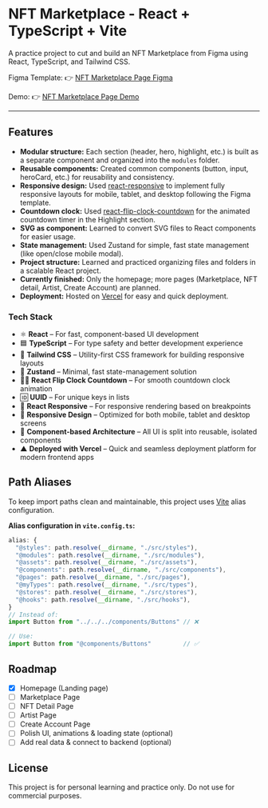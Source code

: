 # NFT Marketplace - React + TypeScript + Vite

A practice project to cut and build an NFT Marketplace from Figma using React, TypeScript, and Tailwind CSS.

Figma Template: 👉 [NFT Marketplace Page Figma](https://www.figma.com/design/FOhDKjKZzGymr6LH0rcQUQ/NFT-Marketplace-Template---Create-an-NFT-website-in-minutes--Community-?node-id=1647-17907&p=f)

Demo: 👉 [NFT Marketplace Page Demo](https://nft-marketplace-smoky-eta.vercel.app/)

---

## Features

- **Modular structure:** Each section (header, hero, highlight, etc.) is built as a separate component and organized into the `modules` folder.
- **Reusable components:** Created common components (button, input, heroCard, etc.) for reusability and consistency.
- **Responsive design:** Used [react-responsive](https://github.com/yocontra/react-responsive) to implement fully responsive layouts for mobile, tablet, and desktop following the Figma template.
- **Countdown clock:** Used [react-flip-clock-countdown](https://github.com/sLeeNguyen/react-flip-clock-countdown) for the animated countdown timer in the Highlight section.
- **SVG as component:** Learned to convert SVG files to React components for easier usage.
- **State management:** Used Zustand for simple, fast state management (like open/close mobile modal).
- **Project structure:** Learned and practiced organizing files and folders in a scalable React project.
- **Currently finished:** Only the homepage; more pages (Marketplace, NFT detail, Artist, Create Account) are planned.
- **Deployment:** Hosted on [Vercel](https://vercel.com/) for easy and quick deployment.

### Tech Stack

- ⚛️ **React** – For fast, component-based UI development
- 🟦 **TypeScript** – For type safety and better development experience
- 💨 **Tailwind CSS** – Utility-first CSS framework for building responsive layouts
- 🧠 **Zustand** – Minimal, fast state-management solution
- 🏃‍♂️ **React Flip Clock Countdown** – For smooth countdown clock animation
- 🆔 **UUID** – For unique keys in lists
- 📏 **React Responsive** – For responsive rendering based on breakpoints
- 📱 **Responsive Design** – Optimized for both mobile, tablet and desktop screens
- 🧩 **Component-based Architecture** – All UI is split into reusable, isolated components
- ▲ **Deployed with Vercel** – Quick and seamless deployment platform for modern frontend apps

## Path Aliases

To keep import paths clean and maintainable, this project uses [Vite](https://vitejs.dev/) alias configuration.

**Alias configuration in `vite.config.ts`:**

```js
alias: {
  "@styles": path.resolve(__dirname, "./src/styles"),
  "@modules": path.resolve(__dirname, "./src/modules"),
  "@assets": path.resolve(__dirname, "./src/assets"),
  "@components": path.resolve(__dirname, "./src/components"),
  "@pages": path.resolve(__dirname, "./src/pages"),
  "@myTypes": path.resolve(__dirname, "./src/types"),
  "@stores": path.resolve(__dirname, "./src/stores"),
  "@hooks": path.resolve(__dirname, "./src/hooks"),
}
// Instead of:
import Button from "../../../components/Buttons" // ❌

// Use:
import Button from "@components/Buttons"         // ✅
```

## Roadmap

- [x] Homepage (Landing page)
- [ ] Marketplace Page
- [ ] NFT Detail Page
- [ ] Artist Page
- [ ] Create Account Page
- [ ] Polish UI, animations & loading state (optional)
- [ ] Add real data & connect to backend (optional)

## License

This project is for personal learning and practice only.
Do not use for commercial purposes.
